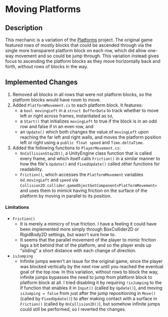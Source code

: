 # Moving Platforms
## Description
This mechanic is a variation of the [Platforms](https://github.com/t4guw/100-Unity-Mechanics-for-Programmers/tree/master/programs/platforms) project. The original game featured rows of mostly blocks that could be ascended through via the single more transparent platform block on each row, which did allow one-way movement and so could be jump through.  This variation instead gives focus to ascending the platform blocks as they move horizontally back and forth, without rows of blocks in the way.

## Implemented Changes
1. Removed all blocks in all rows that were not platform blocks, so the platform blocks would have room to move.
2. Added `PlatformMovement.cs` to each platform block.  It features:
    - a `bool movingLeft` in a `struct BufferData` to track whether to move left or right across frames, instantiated as `bd`,
    - a `Start()` that initializes `movingLeft` to true if the block is in an odd row and false if in an even row, and
    - an `Update()` which both changes the value of `movingLeft` upon reaching the far left and right walls, and moves the platform position left or right using a `public float speed` and `Time.deltaTime`.
3. Added the following functions to `PlayerMovement.cs`:
    - `OnCollisionStay2D()`, a UnityEngine class function that is called every frame, and which itself calls `Friction()` in a similar manner to how the file's `Update()` and `FixedUpdate()` called other functions for readability.
    - `Friction()`, which accesses the `PlatformMovement` variables `bd.movingLeft` and `speed` via `Collision2D.collider.gameObjectGetComponent<PlatformMovement>` and uses them to mimick having friction on the surface of the platform by moving in parallel to its position.

#### Limitations
- `Friction()`
    - It is merely a mimicry of true friction.  I have a feeling it could have been implemented more simply through BoxCollider2D or RigidBody2D settings, but wasn't sure how to.
    - It seems that the parallel movement of the player to mimic friction lags a bit behind that of the platform, and so the player ends up "sliding" a short distance with each change of direction.
- `isJumping`
    - Infinite jumps weren't an issue for the original game, since the player was blocked vertically by the next row until you reached the eventual goal of the top row.  In this variation, without rows to block the way, infinite jumps bypasses the need to jump from platform block to platform block at all.  I tried disabling it by requiring `!isJumping` to the if function that enables it in `Input()` (called by `Update()`), and moving `isJumping = false` from just after the jump repositioning in `Move()` (called by `FixedUpdate()`) to after making contact with a surface in `Friction()` (called by `OnCollision2D()`), but somehow infinite jumps could still be performed, so I reverted the changes.
